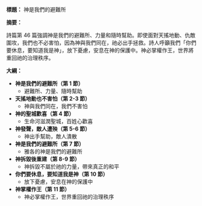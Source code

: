 **標題：** 神是我們的避難所

**摘要：**

詩篇第 46 篇強調神是我們的避難所、力量和隨時幫助。即使面對天搖地動、仇敵圍攻，我們也不必害怕，因為神與我們同在，祂必出手拯救。詩人呼籲我們「你們要休息，要知道我是神」，放下憂慮，安息在神的保護中。神必掌權作王，世界將重回祂的治理秩序。

**大綱：**

* **神是我們的避難所（第 1 節）**
    * 避難所、力量、隨時幫助
* **天搖地動也不害怕（第 2-3 節）**
    * 神與我們同在，我們不害怕
* **神的聖城歡喜（第 4 節）**
    * 生命河滋潤聖城，百姓心歡喜
* **神發聲，敵人遭殃（第 5-6 節）**
    * 神出手幫助，敵人潰散
* **神是我們的避難所（第 7 節）**
    * 雅各的神是我們的避難所
* **神拆毀後重建（第 8-9 節）**
    * 神拆毀不屬於祂的力量，帶來真正的和平
* **你們要休息，要知道我是神（第 10 節）**
    * 放下憂慮，安息在神的保護中
* **神掌權作王（第 11 節）**
    * 神必掌權作王，世界重回祂的治理秩序